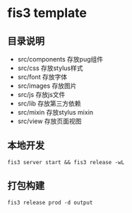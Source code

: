 # fis3 template

## 目录说明

- src/components    存放pug组件
- src/css           存放stylus样式
- src/font          存放字体
- src/images        存放图片
- src/js            存放js文件
- src/lib           存放第三方依赖
- src/mixin         存放stylus mixin
- src/view          存放页面视图

## 本地开发

`fis3 server start && fis3 release -wL`

## 打包构建

`fis3 release prod -d output`